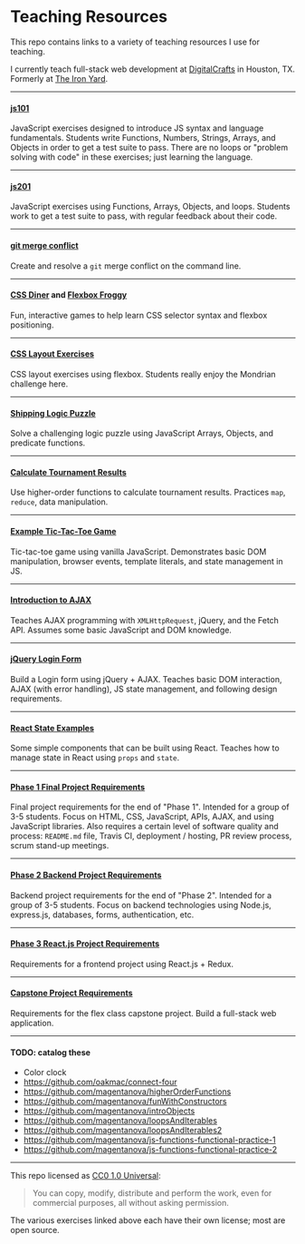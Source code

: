 # Teaching Resources

This repo contains links to a variety of teaching resources I use for teaching.

I currently teach full-stack web development at [DigitalCrafts] in Houston, TX.
Formerly at [The Iron Yard].

[DigitalCrafts]:https://www.digitalcrafts.com/
[The Iron Yard]:https://www.edsurge.com/news/2017-07-20-another-major-coding-bootcamp-iron-yard-announces-closure

--------------------------------------------------------------------------------

#### [js101](https://github.com/oakmac/js101)

JavaScript exercises designed to introduce JS syntax and language fundamentals.
Students write Functions, Numbers, Strings, Arrays, and Objects in order to get
a test suite to pass. There are no loops or "problem solving with code" in these
exercises; just learning the language.

--------------------------------------------------------------------------------

#### [js201](https://github.com/oakmac/js201)

JavaScript exercises using Functions, Arrays, Objects, and loops. Students work
to get a test suite to pass, with regular feedback about their code.

--------------------------------------------------------------------------------

#### [git merge conflict](https://github.com/oakmac/merge-conflict-practice)

Create and resolve a `git` merge conflict on the command line.

--------------------------------------------------------------------------------

#### [CSS Diner](https://flukeout.github.io/) and [Flexbox Froggy](https://flexboxfroggy.com/)

Fun, interactive games to help learn CSS selector syntax and flexbox positioning.

--------------------------------------------------------------------------------

#### [CSS Layout Exercises](https://github.com/oakmac/flexbox-layout-exercises)

CSS layout exercises using flexbox. Students really enjoy the Mondrian challenge
here.

--------------------------------------------------------------------------------

#### [Shipping Logic Puzzle](https://github.com/oakmac/shipping-packages-puzzle)

Solve a challenging logic puzzle using JavaScript Arrays, Objects, and predicate
functions.

--------------------------------------------------------------------------------

#### [Calculate Tournament Results](https://github.com/oakmac/calculate-tournament-results)

Use higher-order functions to calculate tournament results. Practices `map`,
`reduce`, data manipulation.

--------------------------------------------------------------------------------

#### [Example Tic-Tac-Toe Game](https://github.com/oakmac/example-tic-tac-toe)

Tic-tac-toe game using vanilla JavaScript. Demonstrates basic DOM manipulation,
browser events, template literals, and state management in JS.

--------------------------------------------------------------------------------

#### [Introduction to AJAX](https://github.com/oakmac/intro-to-ajax)

Teaches AJAX programming with `XMLHttpRequest`, jQuery, and the Fetch API.
Assumes some basic JavaScript and DOM knowledge.

--------------------------------------------------------------------------------

#### [jQuery Login Form](https://github.com/oakmac/jquery-login-form)

Build a Login form using jQuery + AJAX. Teaches basic DOM interaction, AJAX
(with error handling), JS state management, and following design requirements.

--------------------------------------------------------------------------------

#### [React State Examples](https://github.com/oakmac/react-state-examples)

Some simple components that can be built using React. Teaches how to manage
state in React using `props` and `state`.

--------------------------------------------------------------------------------

#### [Phase 1 Final Project Requirements](https://github.com/oakmac/phase1-final-project-requirements)

Final project requirements for the end of "Phase 1". Intended for a group of 3-5
students. Focus on HTML, CSS, JavaScript, APIs, AJAX, and using JavaScript libraries.
Also requires a certain level of software quality and process: `README.md` file,
Travis CI, deployment / hosting, PR review process, scrum stand-up meetings.

--------------------------------------------------------------------------------

#### [Phase 2 Backend Project Requirements](https://github.com/oakmac/phase2-backend-project-requirements)

Backend project requirements for the end of "Phase 2". Intended for a group of
3-5 students. Focus on backend technologies using Node.js, express.js,
databases, forms, authentication, etc.

--------------------------------------------------------------------------------

#### [Phase 3 React.js Project Requirements](https://github.com/oakmac/phase3-react-project-requirements)

Requirements for a frontend project using React.js + Redux.

--------------------------------------------------------------------------------

#### [Capstone Project Requirements](https://github.com/oakmac/flex-class-capstone-project-requirements)

Requirements for the flex class capstone project. Build a full-stack web application.

--------------------------------------------------------------------------------

#### TODO: catalog these

- Color clock
- https://github.com/oakmac/connect-four
- https://github.com/magentanova/higherOrderFunctions
- https://github.com/magentanova/funWithConstructors
- https://github.com/magentanova/introObjects
- https://github.com/magentanova/loopsAndIterables
- https://github.com/magentanova/loopsAndIterables2
- https://github.com/magentanova/js-functions-functional-practice-1
- https://github.com/magentanova/js-functions-functional-practice-2

--------------------------------------------------------------------------------

This repo licensed as [CC0 1.0 Universal](https://creativecommons.org/publicdomain/zero/1.0/):

> You can copy, modify, distribute and perform the work, even for commercial purposes, all without asking permission.

The various exercises linked above each have their own license; most are open source.
